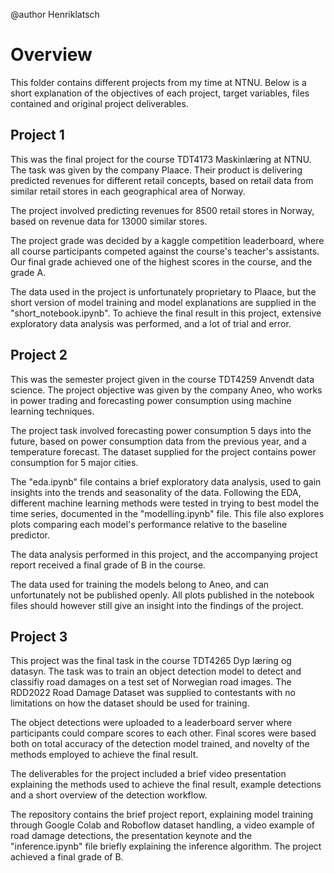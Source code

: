 @author Henriklatsch
# Overview

This folder contains different projects from my time at NTNU. Below is a short explanation of the objectives of each project, target variables, files contained and original project deliverables.

## Project 1

This was the final project for the course TDT4173 Maskinlæring at NTNU. The task was given by the company Plaace. Their product is delivering predicted revenues for different retail concepts, based on retail data from similar retail stores in each geographical area of Norway.

The project involved predicting revenues for 8500 retail stores in Norway, based on revenue data for 13000 similar stores. 

The project grade was decided by a kaggle competition leaderboard, where all course participants competed against the course's teacher's assistants. Our final grade achieved one of the highest scores in the course, and the grade A.

The data used in the project is unfortunately proprietary to Plaace, but the short version of model training and model explanations are supplied in the "short_notebook.ipynb". To achieve the final result in this project, extensive exploratory data analysis was performed, and a lot of trial and error.

## Project 2

This was the semester project given in the course TDT4259 Anvendt data science. The project objective was given by the company Aneo, who works in power trading and forecasting power consumption using machine learning techniques.

The project task involved forecasting power consumption 5 days into the future, based on power consumption data from the previous year, and a temperature forecast. The dataset supplied for the project contains power consumption for 5 major cities. 

The "eda.ipynb" file contains a brief exploratory data analysis, used to gain insights into the trends and seasonality of the data. Following the EDA, different machine learning methods were tested in trying to best model the time series, documented in the "modelling.ipynb" file. This file also explores plots comparing each model's performance relative to the baseline predictor.

The data analysis performed in this project, and the accompanying project report received a final grade of B in the course.

The data used for training the models belong to Aneo, and can unfortunately not be published openly. All plots published in the notebook files should however still give an insight into the findings of the project.

## Project 3

This project was the final task in the course TDT4265 Dyp læring og datasyn. The task was to train an object detection model to detect and classifiy road damages on a test set of Norwegian road images. The RDD2022 Road Damage Dataset was supplied to contestants with no limitations on how the dataset should be used for training.

The object detections were uploaded to a leaderboard server where participants could compare scores to each other. Final scores were based both on total accuracy of the detection model trained, and novelty of the methods employed to achieve the final result.

The deliverables for the project included a brief video presentation explaining the methods used to achieve the final result, example detections and a short overview of the detection workflow.

The repository contains the brief project report, explaining model training through Google Colab and Roboflow dataset handling, a video example of road damage detections, the presentation keynote and the "inference.ipynb" file briefly explaining the inference algorithm. The project achieved a final grade of B.
